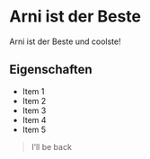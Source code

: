 # Arni ist der Beste

Arni ist der Beste und coolste!

## Eigenschaften

* Item 1
* Item 2
* Item 3
* Item 4
* Item 5

> I’ll be back
